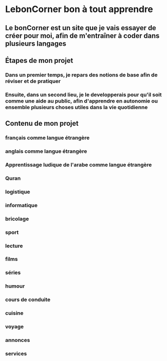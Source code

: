 # LebonCorner bon à tout apprendre

## Le bonCorner est un site que je vais essayer de créer pour moi, afin de m'entraîner à coder dans plusieurs langages


## Étapes de mon projet


### Dans un premier temps, je repars des notions de base afin de réviser et de pratiquer

### Ensuite, dans un second lieu, je le developperais  pour qu'il soit comme une aide au public, afin d'apprendre en autonomie ou ensemble plusieurs choses utiles dans la vie quotidienne


## Contenu de mon projet


### français comme langue étrangère

### anglais comme langue étrangère

### Apprentissage ludique de l'arabe comme langue étrangère

### Quran

### logistique

### informatique

### bricolage

### sport

### lecture

### films

### séries

### humour

### cours de conduite

### cuisine

### voyage

### annonces

### services
